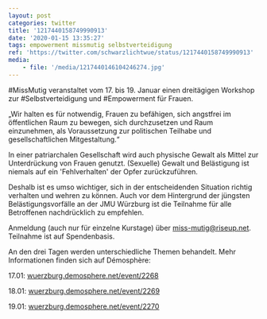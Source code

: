 ```yaml
---
layout: post
categories: twitter
title: '1217440158749990913'
date: '2020-01-15 13:35:27'
tags: empowerment missmutig selbstverteidigung
ref: 'https://twitter.com/schwarzlichtwue/status/1217440158749990913'
media:
    - file: '/media/1217440146104246274.jpg'
---
```

#MissMutig veranstaltet vom 17. bis 19. Januar einen dreitägigen Workshop zur #Selbstverteidigung und #Empowerment für Frauen.  


„Wir halten es für notwendig, Frauen zu befähigen, sich angstfrei im öffentlichen Raum zu bewegen, sich durchzusetzen und Raum einzunehmen, als Voraussetzung zur politischen Teilhabe und gesellschaftlichen Mitgestaltung.“ 


In einer patriarchalen Gesellschaft wird auch physische Gewalt als Mittel zur Unterdrückung von Frauen genutzt. (Sexuelle) Gewalt und Belästigung ist niemals auf ein 'Fehlverhalten' der Opfer zurückzuführen. 


Deshalb ist es umso wichtiger, sich in der entscheidenden Situation richtig verhalten und wehren zu können. Auch vor dem Hintergrund der jüngsten Belästigungsvorfälle an der JMU Würzburg ist die Teilnahme für alle Betroffenen nachdrücklich zu empfehlen. 


Anmeldung (auch nur für einzelne Kurstage) über miss-mutig@riseup.net. Teilnahme ist auf Spendenbasis. 


An den drei Tagen werden unterschiedliche Themen behandelt. Mehr Informationen finden sich auf Démosphère:

17.01: [wuerzburg.demosphere.net/event/2268](https://wuerzburg.demosphere.net/event/2268)

18.01: [wuerzburg.demosphere.net/event/2269](https://wuerzburg.demosphere.net/event/2269)

19.01: [wuerzburg.demosphere.net/event/2270](https://wuerzburg.demosphere.net/event/2270) 


